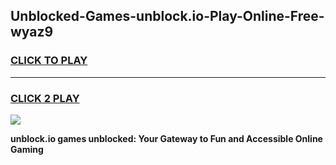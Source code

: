 
## Unblocked-Games-unblock.io-Play-Online-Free-wyaz9
<h3>
<a href="https://premium76.site?title=unblock.io&ref=26A">CLICK TO PLAY</a></h3>
<hr>

<h3>
<a href="https://premium76.site?title=unblock.io&ref=26A">CLICK 2 PLAY</a>
  
</h3>

<a href="https://premium76.site?title=unblock.io&ref=26A"><img src="https://clearcache.store/games.png"></a>


**unblock.io games unblocked: Your Gateway to Fun and Accessible Online Gaming**

